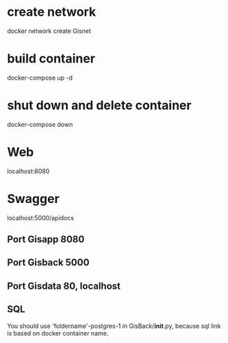 # create network

docker network create Gisnet

# build container

docker-compose up -d

# shut down and delete container

docker-compose down

# Web

localhost:8080

# Swagger

localhost:5000/apidocs

## Port Gisapp 8080
## Port Gisback 5000
## Port Gisdata 80, localhost

## SQL
You should use 'foldername'-postgres-1 in GisBack/__init__.py, because sql link is based on docker container name.